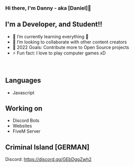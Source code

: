 ### Hi there, I'm Danny - aka [Daniel]👋 

## I'm a Developer, and Student!!

- 🌱 I’m currently learning everything 🤣
- 👯 I’m looking to collaborate with other content creators
- 🥅 2022 Goals: Contribute more to Open Source projects
- ⚡ Fun fact: I love to play computer games xD

<br />

## Languages
- Javascript

## Working on
- Discord Bots
- Websites
- FiveM Server

## Criminal Island [GERMAN]
Discord: https://discord.gg/GEbDggZwh2
